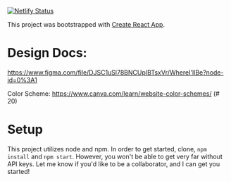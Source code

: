 [![Netlify Status](https://api.netlify.com/api/v1/badges/4159f1b5-c8d5-4996-a07f-ced5d7ff0bee/deploy-status)](https://app.netlify.com/sites/whereillbe/deploys)

This project was bootstrapped with [Create React App](https://github.com/facebook/create-react-app).

# Design Docs: 
https://www.figma.com/file/DJSC1uSl78BNCUpIBTsxVr/WhereI'llBe?node-id=0%3A1

Color Scheme: https://www.canva.com/learn/website-color-schemes/ (# 20)

# Setup 
This project utilizes node and npm. In order to get started, clone, `npm install` and `npm start`. However, you won't be able to get very far without API keys. Let me know if you'd like to be a collaborator, and I can get you started!
